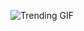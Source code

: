 ![Trending GIF](https://media0.giphy.com/media/v1.Y2lkPThiYjIxNzcyNDB5enV0Z2g4bnNrenlseXh0a2I5cDVteWk0YTRtNW52Nnl3aHBmbyZlcD12MV9naWZzX3NlYXJjaCZjdD1n/CTX0ivSQbI78A/giphy.gif)
